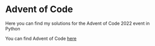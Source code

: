 # Advent of Code

Here you can find my solutions for the Advent of Code 2022 event in Python

You can find Advent of Code [here](https://adventofcode.com/)